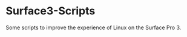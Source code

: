 Surface3-Scripts
=============

Some scripts to improve the experience of Linux on the Surface Pro 3.

